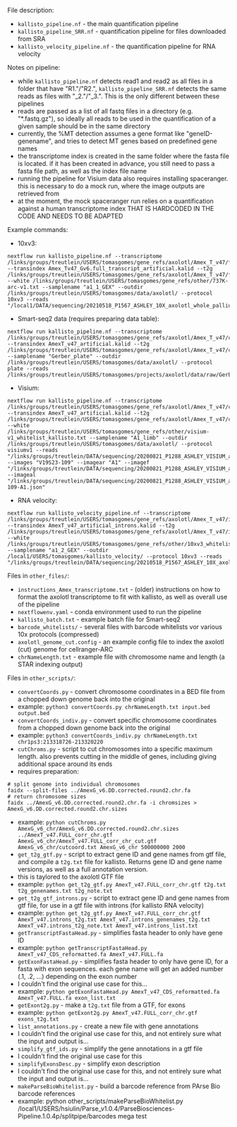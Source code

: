 File description:  

 - `kallisto_pipeline.nf` - the main quantification pipeline  
 - `kallisto_pipeline_SRR.nf` - quantification pipeline for files downloaded from SRA  
 - `kallisto_velocity_pipeline.nf` - the quantification pipeline for RNA velocity  
  
  
Notes on pipeline:  

 - while `kallisto_pipeline.nf` detects read1 and read2 as all files in a folder that have "R1."/"R2.", `kallisto_pipeline_SRR.nf` detects the same reads as files with "_2."/"_3.". This is the only different between these pipelines  
 - reads are passed as a list of all fastq files in a directory (e.g. "*.fastq.gz"), so ideally all reads to be used in the quantification of a given sample should be in the same directory  
 - currently, the %MT detection assumes a gene format like "geneID-genename", and tries to detect MT genes based on predefined gene names  
 - the transcriptome index is created in the same folder where the fasta file is located. if it has been created in advance, you still need to pass a fasta file path, as well as the index file name  
 - running the pipeline for Visium data also requires installing spaceranger. this is necessary to do a mock run, where the image outputs are retrieved from  
 - at the moment, the mock spaceranger run relies on a quantification against a human transcriptome index THAT IS HARDCODED IN THE CODE AND NEEDS TO BE ADAPTED   
   
  
Example commands:  

 - 10xv3:  
 ```
 nextflow run kallisto_pipeline.nf --transcriptome /links/groups/treutlein/USERS/tomasgomes/gene_refs/axolotl/Amex_T_v47/full_transcript/Amex_Tv47_Gv6.full_transcript_artificial.fa --transindex Amex_Tv47_Gv6.full_transcript_artificial.kalid --t2g /links/groups/treutlein/USERS/tomasgomes/gene_refs/axolotl/Amex_T_v47/full_transcript/AmexT_v47_artificial_genenames_t2g.txt --white /links/groups/treutlein/USERS/tomasgomes/gene_refs/other/737K-arc-v1.txt --samplename "a1_1_GEX" --outdir /links/groups/treutlein/USERS/tomasgomes/data/axolotl/ --protocol 10xv3 --reads "/local1/DATA/sequencing/20210518_P1567_ASHLEY_10X_axolotl_whole_pallium_multiome/raw/a1_1_GEX/*.fastq.gz"
 ```
 
 - Smart-seq2 data (requires preparing data table):  
 ```
 nextflow run kallisto_pipeline.nf --transcriptome /links/groups/treutlein/USERS/tomasgomes/gene_refs/axolotl/Amex_T_v47/cDNA_transcripts/AmexT_v47_artificial.fa --transindex AmexT_v47_artificial.kalid --t2g /links/groups/treutlein/USERS/tomasgomes/gene_refs/axolotl/Amex_T_v47/cDNA_transcripts/AmexT_v47_artificial_genenames_t2g.txt --samplename "Gerber_plate" --outdir /links/groups/treutlein/USERS/tomasgomes/data/axolotl/ --protocol plate --reads /links/groups/treutlein/USERS/tomasgomes/projects/axolotl/data/raw/Gerber_allcells/kallisto_batch.txt
 ```
 
 - Visium:  
 ```
 nextflow run kallisto_pipeline.nf --transcriptome /links/groups/treutlein/USERS/tomasgomes/gene_refs/axolotl/Amex_T_v47/cDNA_transcripts/AmexT_v47_artificial.fa --transindex AmexT_v47_artificial.kalid --t2g /links/groups/treutlein/USERS/tomasgomes/gene_refs/axolotl/Amex_T_v47/cDNA_transcripts/AmexT_v47_artificial_genenames_t2g.txt --white /links/groups/treutlein/USERS/tomasgomes/gene_refs/other/visium-v1_whitelist_kallisto.txt --samplename "A1_limb" --outdir /links/groups/treutlein/USERS/tomasgomes/data/axolotl/ --protocol visiumv1 --reads "/links/groups/treutlein/DATA/sequencing/20200821_P1288_ASHLEY_VISIUM_axolotl_visium_control_11dpa/raw/A1_Animal1_Control/*.fastq.gz" --images "V19S23-109" --imagear "A1" --imagef "/links/groups/treutlein/DATA/sequencing/20200821_P1288_ASHLEY_VISIUM_axolotl_visium_control_11dpa/image/A1_large_image1.jpg" --imageal "/links/groups/treutlein/DATA/sequencing/20200821_P1288_ASHLEY_VISIUM_axolotl_visium_control_11dpa/alignment_files/V19S23-109-A1.json"
 ```
 
 - RNA velocity:  
 ```
 nextflow run kallisto_velocity_pipeline.nf --transcriptome /links/groups/treutlein/USERS/tomasgomes/gene_refs/axolotl/Amex_T_v47/introns/AmexT_v47_artificial_introns.fa --transindex AmexT_v47_artificial_introns.kalid --t2g /links/groups/treutlein/USERS/tomasgomes/gene_refs/axolotl/Amex_T_v47/introns/AmexT_v47_artificial_introns_genenames_t2g.txt --white /links/groups/treutlein/USERS/tomasgomes/gene_refs/other/10xv3_whitelist.txt --samplename "a1_2_GEX" --outdir /local1/USERS/tomasgomes/kallisto_velocity/ --protocol 10xv3 --reads "/links/groups/treutlein/DATA/sequencing/20210518_P1567_ASHLEY_10X_axolotl_whole_pallium_multiome/raw/a1_2_GEX/*.fastq.gz"
 ```
  
  
Files in `other_files/`:  

 - `instructions_Amex_transcriptome.txt` - (older) instructions on how to format the axolotl transcriptome to fit with kallisto, as well as overall use of the pipeline  
 - `nextflowenv.yaml` - conda environment used to run the pipeline  
 - `kallisto_batch.txt` - example batch file for Smart-seq2  
 - `barcode_whitelists/` - several files with barcode whitelists vor various 10x protocols (compressed) 
 - `axolotl_genome_cut.config` - an example config file to index the axolotl (cut) genome for cellranger-ARC
 - `chrNameLength.txt` - example file with chromosome name and length (a STAR indexing output)
 

Files in `other_scripts/`:  

 - `convertCoords.py` - convert chromosome coordinates in a BED file from a chopped down genome back into the original
  - example: `python3 convertCoords.py chrNameLength.txt input.bed output.bed`
 - `convertCoords_indiv.py` - convert specific chromosome coordinates from a chopped down genome back into the original
  - example: `python3 convertCoords_indiv.py chrNameLength.txt chr1ps3:213318726-213320220`
 - `cutChroms.py` - script to cut chromosomes into a specific maximum length. also prevents cutting in the middle of genes, including giving additional space around its ends
  - requires preparation:
  ```
  # split genome into individual chromosomes
  faidx --split-files ../AmexG_v6.DD.corrected.round2.chr.fa
  # return chromosome sizes
  faidx ../AmexG_v6.DD.corrected.round2.chr.fa -i chromsizes > AmexG_v6.DD.corrected.round2.chr.sizes
  ```
  - example: `python cutChroms.py AmexG_v6_chr/AmexG_v6.DD.corrected.round2.chr.sizes ../AmexT_v47.FULL_corr_chr.gtf AmexG_v6_chr/AmexT_v47.FULL_corr_chr_cut.gtf AmexG_v6_chr/cutcoord.txt AmexG_v6_chr 500000000 2000`
 - `get_t2g_gtf.py` - script to extract gene ID and gene names from gtf file, and compile a `t2g.txt` file for kallisto. Returns gene ID and gene name versions, as well as a full annotation version.
  - this is taylored to the axolotl GTF file
  - example: `python get_t2g_gtf.py AmexT_v47.FULL_corr_chr.gtf t2g.txt t2g_genenames.txt t2g_note.txt`
 - `get_t2g_gtf_introns.py` - script to extract gene ID and gene names from gtf file, for use in a gtf file with introns (for kallisto RNA velocity)
  - example: `python get_t2g_gtf.py AmexT_v47.FULL_corr_chr.gtf AmexT_v47.introns_t2g.txt AmexT_v47.introns_genenames_t2g.txt AmexT_v47.introns_t2g_note.txt AmexT_v47.introns_list.txt`
 - `getTranscriptFastaHead.py` - simplifies fasta header to only have gene ID
  - example: `python getTranscriptFastaHead.py AmexT_v47_CDS_reformatted.fa AmexT_v47.FULL.fa`
 - `getExonFastaHead.py` - simplifies fasta header to only have gene ID, for a fasta with exon sequences. each gene name will get an added number (.1, .2, ...) depending on the exon number
  - I couldn't find the original use case for this...
  - example: `python getExonFastaHead.py AmexT_v47_CDS_reformatted.fa AmexT_v47.FULL.fa exon_list.txt`
 - `getExont2g.py` - make a `t2g.txt` file from a GTF, for exons
  - example: `python getExont2g.py AmexT_v47.FULL_corr_chr.gtf exons_t2g.txt`
 - `list_annotations.py` - create a new file with gene annotations
  - I couldn't find the original use case for this, and not entirely sure what the input and output is...
 - `simplify_gtf_ids.py` - simplify the gene annotations in a gtf file
  - I couldn't find the original use case for this
 - `simplifyExonsDesc.py` - simplify exon description
  - I couldn't find the original use case for this, and not entirely sure what the input and output is...
 - `makeParseBioWhitelist.py` - build a barcode reference from PArse Bio barcode references
  - example: python other_scripts/makeParseBioWhitelist.py /local1/USERS/hsiulin/Parse_v1.0.4/ParseBiosciences-Pipeline.1.0.4p/splitpipe/barcodes mega test
 
 
